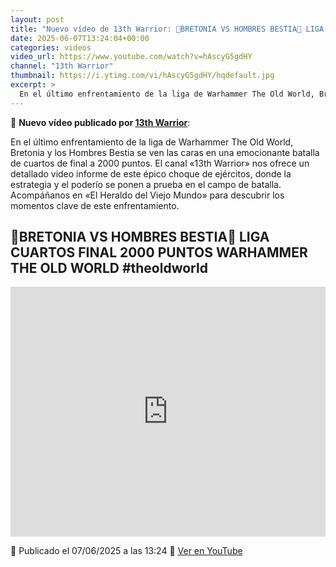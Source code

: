```yaml
---
layout: post
title: "Nuevo vídeo de 13th Warrior: 🎲BRETONIA VS HOMBRES BESTIA🎲 LIGA CUARTOS FINAL 2000 PUNTOS WARHAMMER THE OLD WORLD #theoldworld"
date: 2025-06-07T13:24:04+00:00
categories: videos
video_url: https://www.youtube.com/watch?v=hAscyG5gdHY
channel: "13th Warrior"
thumbnail: https://i.ytimg.com/vi/hAscyG5gdHY/hqdefault.jpg
excerpt: >
  En el último enfrentamiento de la liga de Warhammer The Old World, Bretonia y los Hombres Bestia se ven las caras en una emocionante batalla de cuartos de final a 2000 puntos. El canal «13th Warrior» nos ofrece un detallado video informe de este épico choque de ejércitos, donde la estrategia y el poderío se ponen a prueba en el campo de batalla. Acompáñanos en «El Heraldo del Viejo Mundo» para descubrir los momentos clave de este enfrentamiento.
---
```


🎥 **Nuevo vídeo publicado por [13th Warrior](https://www.youtube.com/channel/UCYOhXS04iLg68Sro80yF_1w)**:

En el último enfrentamiento de la liga de Warhammer The Old World, Bretonia y los Hombres Bestia se ven las caras en una emocionante batalla de cuartos de final a 2000 puntos. El canal «13th Warrior» nos ofrece un detallado video informe de este épico choque de ejércitos, donde la estrategia y el poderío se ponen a prueba en el campo de batalla. Acompáñanos en «El Heraldo del Viejo Mundo» para descubrir los momentos clave de este enfrentamiento.

## 🎲BRETONIA VS HOMBRES BESTIA🎲 LIGA CUARTOS FINAL 2000 PUNTOS WARHAMMER THE OLD WORLD #theoldworld

<iframe width="100%" height="400" src="https://www.youtube.com/embed/hAscyG5gdHY" frameborder="0" allowfullscreen></iframe>

📅 Publicado el 07/06/2025 a las 13:24
🔗 [Ver en YouTube](https://www.youtube.com/watch?v=hAscyG5gdHY)
